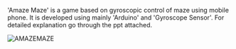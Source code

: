 'Amaze Maze' is a game based on gyroscopic control of maze using mobile phone. 
It is developed using mainly 'Arduino' and 'Gyroscope Sensor'.
For detailed explanation go through the ppt attached.


![AMAZEMAZE](https://user-images.githubusercontent.com/98217406/171865792-2c051551-bb5e-4436-9210-d12be5234283.gif)

